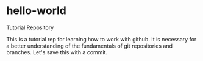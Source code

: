 # hello-world
Tutorial Repository

This is a tutorial rep for learning how to work with github. It is necessary for a better understanding of the fundamentals of git repositories and branches. Let's save this with a commit.
